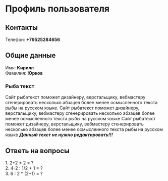 <h1>Профиль пользователя</h1>
<h2>Контакты</h2>
Телефон: <strong>+79525284656</strong>
<h2>Общие данные</h2>
Имя: <strong>Кирилл</strong> <br>
Фамилия: <strong>Юрков</strong>
<h3>Рыба текст</h3>
<p>
      Сайт рыбатекст поможет дизайнеру, верстальщику, вебмастеру сгенерировать
      несколько абзацев более менее осмысленного текста рыбы на русском языке.
      Сайт рыбатекст поможет дизайнеру, верстальщику, вебмастеру сгенерировать
      несколько абзацев более менее осмысленного текста рыбы на русском языке
      Сайт рыбатекст поможет дизайнеру, верстальщику, вебмастеру сгенерировать
      несколько абзацев более менее осмысленного текста рыбы на русском языке
      <strong><em>Данный текст не нужно редактировать!!!</em></strong>
    </p>
    <h2>Ответь на вопросы</h2>
    1. 2+2 * 2 = ? <br />
    2. 4-2 : 1/2 + 1 = ? <br />
    3. 6 : 2 * (2+1) = ?
